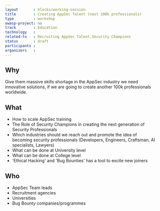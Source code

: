 ```yaml
---
layout       : blocks/working-session
title        : Creating AppSec Talent (next 100k professionals)
type         : workshop
owasp-project: no
track        : Education
technology   :
related-to   : Recruiting AppSec Talent,Security Champions
status       : draft
participants :
organizers   :
---
```


## Why

Give them massive skills shortage in the AppSec industry we need innovative solutions, if we are going to create another 100k professionals worldwide.

## What

 - How to scale AppSec training
 - The Role of Security Champions in creating the next generation of Security Professionals
 - Which industries should we reach out and promote the idea of becoming security professionals (Developers, Engineers, Craftsman, AI specialists, Lawyers)
 - What can be done at University level
 - What can be done at College level
 - 'Ethical Hacking' and 'Bug Bounties' has a tool to excite new joiners

## Who

 - AppSec Team leads
 - Recruitment agencies
 - Universities
 - Bug Bounty companies/programmes